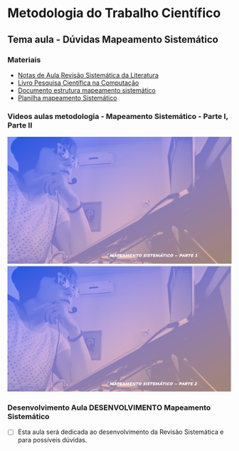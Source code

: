 # Metodologia do Trabalho Científico
## Tema aula - Dúvidas Mapeamento Sistemático

### Materiais
- [Notas de Aula Revisão Sistemática da Literatura](mapeamento_sistematico_atualizado.pdf)
- [Livro Pesquisa Científica na Computação](livro_pesquisa.pdf)
- [Documento estrutura mapeamento sistemático](documento.doc)
- [Planilha mapeamento Sistemático](planilha_mapeamento.xlsx)

### Videos aulas metodologia -  Mapeamento Sistemático - Parte I, Parte II
[![Mapeamento Sistemático - Parte 1](capa_09.png)](https://youtu.be/qDzw5aQEiFs)
[![Mapeamento Sistemático - Parte 2](capa_10.png)](https://youtu.be/HcLmtRzVjwU)


### Desenvolvimento Aula DESENVOLVIMENTO Mapeamento Sistemático 

- [ ]  Esta aula será dedicada ao desenvolvimento da Revisão Sistemática e para possíveis dúvidas.


